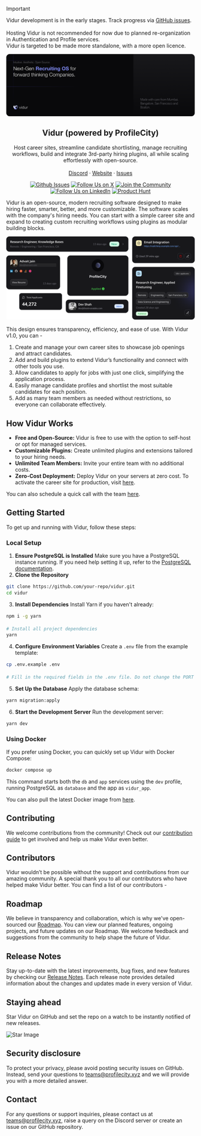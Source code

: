 > [!IMPORTANT]
> Vidur development is in the early stages. Track progress via [GitHub issues](https://github.com/profilecity/vidur/issues).<br><br>
> Hosting Vidur is not recommended for now due to planned re-organization in Authentication and Profile services.<br>
> Vidur is targeted to be made more standalone, with a more open licence.

<p align="center">
  <a href="https://github.com/profilecity/vidur">
   <img src="./header.png" alt="Logo">
  </a>

<h2 align="center">Vidur (powered by ProfileCity)</h3>

<p align="center">
    Host career sites, streamline candidate shortlisting, manage recruiting workflows, build and integrate 3rd-party hiring plugins, all while scaling effortlessly with open-source.
    <br /><br />
    <a href="https://discord.gg/9ms5uYF8xF">Discord</a>
    ·
    <a href="https://www.profilecity.xyz/vidur">Website</a>
    ·
    <a href="https://github.com/profilecity/vidur/issues">Issues</a>
  </p>
</p>

<p align="center">
  <a href="https://github.com/profilecity/vidur/"><img src="https://img.shields.io/github/stars/profilecity/vidur?style=social" alt="Github Issues"></a>
   <a href="https://x.com/profilecityhq"><img src="https://img.shields.io/twitter/follow/profilecityhq" alt="Follow Us on X"></a>
   <a href="https://discord.com/invite/cRaukv9dJ2"><img src="https://img.shields.io/badge/Discord%20-%20Join%20the%20Community%20-%20%235865F2" alt="Join the Community"></a>
   <a href="https://www.linkedin.com/company/profilecity"><img src="https://img.shields.io/badge/LinkedIn-Profilecity-blue" alt="Follow Us on LinkedIn"></a>
   <a href="https://www.producthunt.com/products/vidur"><img src="https://img.shields.io/badge/Product%20Hunt%20-%20Vidur%20-%20%23DA552F" alt="Product Hunt"></a>
</p>

Vidur is an open-source, modern recruiting software designed to make hiring faster, smarter, better, and more customizable. The software scales with the company's hiring needs. You can start with a simple career site and expand to creating custom recruiting workflows using plugins as modular building blocks.

![banner](banner.png)

This design ensures transparency, efficiency, and ease of use. With Vidur v1.0, you can -

1. Create and manage your own career sites to showcase job openings and attract candidates.
2. Add and build plugins to extend Vidur’s functionality and connect with other tools you use.
3. Allow candidates to apply for jobs with just one click, simplifying the application process.
4. Easily manage candidate profiles and shortlist the most suitable candidates for each position.
5. Add as many team members as needed without restrictions, so everyone can collaborate effectively.

## How Vidur Works

- **Free and Open-Source:** Vidur is free to use with the option to self-host or opt for managed services.
- **Customizable Plugins:** Create unlimited plugins and extensions tailored to your hiring needs.
- **Unlimited Team Members:** Invite your entire team with no additional costs.
- **Zero-Cost Deployment:** Deploy Vidur on your servers at zero cost. To activate the career site for production, visit [here](https://tally.so/r/nGD0GO).

You can also schedule a quick call with the team [here](https://calendly.com/0xdevshah).

## Getting Started

To get up and running with Vidur, follow these steps:

### Local Setup

1. **Ensure PostgreSQL is Installed** Make sure you have a PostgreSQL instance running. If you need help setting it up, refer to the [PostgreSQL documentation](https://www.postgresql.org/docs/).
2. **Clone the Repository**

```bash
git clone https://github.com/your-repo/vidur.git
cd vidur
```

3. **Install Dependencies** Install Yarn if you haven't already:

```bash
npm i -g yarn

# Install all project dependencies
yarn
```

4. **Configure Environment Variables** Create a `.env` file from the example template:

```bash
cp .env.example .env

# Fill in the required fields in the .env file. Do not change the PORT value.
```

5. **Set Up the Database** Apply the database schema:

```bash
yarn migration:apply
```

6.  **Start the Development Server** Run the development server:

```bash
yarn dev
```

### Using Docker

If you prefer using Docker, you can quickly set up Vidur with Docker Compose:

```bash
docker compose up
```

This command starts both the `db` and `app` services using the `dev` profile, running PostgreSQL as `database` and the app as `vidur_app`.

You can also pull the latest Docker image from [here](https://hub.docker.com/r/profilecity/vidur/tags).

## Contributing

We welcome contributions from the community! Check out our [contribution guide](./CONTRIBUTING.md) to get involved and help us make Vidur even better.

## Contributors

Vidur wouldn’t be possible without the support and contributions from our amazing community. A special thank you to all our contributors who have helped make Vidur better. You can find a list of our contributors -

<!-- ALL-CONTRIBUTORS-LIST:START - Do not remove or modify this section -->
<!-- prettier-ignore-start -->
<!-- markdownlint-disable -->

<!-- markdownlint-restore -->
<!-- prettier-ignore-end -->

<!-- ALL-CONTRIBUTORS-LIST:END -->

## Roadmap

We believe in transparency and collaboration, which is why we've open-sourced our [Roadmap](https://github.com/orgs/profilecity/projects/5). You can view our planned features, ongoing projects, and future updates on our Roadmap. We welcome feedback and suggestions from the community to help shape the future of Vidur.

## Release Notes

Stay up-to-date with the latest improvements, bug fixes, and new features by checking our [Release Notes](https://github.com/profilecity/vidur/releases). Each release note provides detailed information about the changes and updates made in every version of Vidur.

## Staying ahead

Star Vidur on GitHub and set the repo on a watch to be instantly notified of new releases.

![Star Image](asset/star-repo.gif)

## Security disclosure

To protect your privacy, please avoid posting security issues on GitHub. Instead, send your questions to teams@profilecity.xyz and we will provide you with a more detailed answer.

## Contact

For any questions or support inquiries, please contact us at teams@profilecity.xyz, raise a query on the Discord server or create an issue on our GitHub repository.

